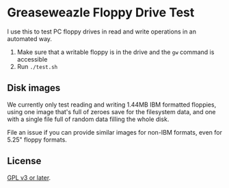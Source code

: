 # Greaseweazle Floppy Drive Test

I use this to test PC floppy drives in read and write operations in
an automated way.

1. Make sure that a writable floppy is in the drive and the `gw` command is accessible
2. Run `./test.sh`

## Disk images

We currently only test reading and writing 1.44MB IBM formatted floppies, using
one image that's full of zeroes save for the filesystem data, and one with a single
file full of random data filling the whole disk.

File an issue if you can provide similar images for non-IBM formats, even for 5.25"
floppy formats.

## License

[GPL v3 or later](https://spdx.org/licenses/GPL-3.0-or-later.html).
